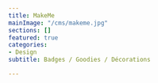 ```yaml
---
title: MakeMe
mainImage: "/cms/makeme.jpg"
sections: []
featured: true
categories:
- Design
subtitle: Badges / Goodies / Décorations

---
```

